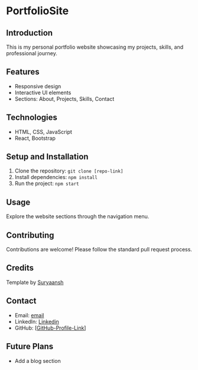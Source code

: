 # PortfolioSite

## Introduction
This is my personal portfolio website showcasing my projects, skills, and professional journey.

## Features
- Responsive design
- Interactive UI elements
- Sections: About, Projects, Skills, Contact

## Technologies
- HTML, CSS, JavaScript
- React, Bootstrap

## Setup and Installation
1. Clone the repository: `git clone [repo-link]`
2. Install dependencies: `npm install`
3. Run the project: `npm start`

## Usage
Explore the website sections through the navigation menu.

## Contributing
Contributions are welcome! Please follow the standard pull request process.

## Credits
Template by [Suryaansh](https://github.com/suryaansh2002/Portfolio_3.0)


## Contact
- Email: [email](gauthamprabhu9@gmail.com)
- LinkedIn: [Linkedin](https://www.linkedin.com/in/gautham-prabhu-5b2342192/)
- GitHub: [[GitHub-Profile-Link](https://github.com/GauthamPrabhuM)]

## Future Plans
- Add a blog section
